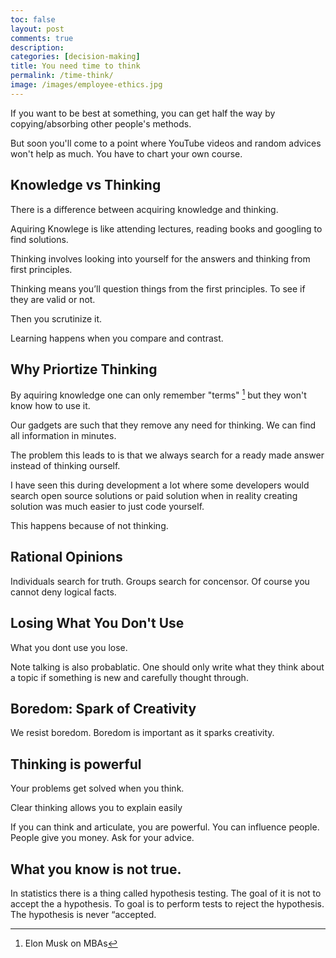 ```yaml
---
toc: false
layout: post
comments: true
description:
categories: [decision-making]
title: You need time to think
permalink: /time-think/
image: /images/employee-ethics.jpg
---
```


If you want to be best at something, you can get half the way by copying/absorbing other people's methods.

But soon you'll come to a point where YouTube videos and random advices won't help as much. You have to chart your own course.

## Knowledge vs Thinking

There is a difference between acquiring knowledge and thinking.

Aquiring Knowlege is like attending lectures, reading books and googling to find solutions.

Thinking involves looking into yourself for the answers and thinking from first principles.

Thinking means you’ll question things from the first principles. To see if they are valid or not.

Then you scrutinize it.

Learning happens when you compare and contrast.

## Why Priortize Thinking

By aquiring knowledge one can only remember "terms" [^1] but they won't know how to use it.

Our gadgets are such that they remove any need for thinking. We can find all information in minutes.

The problem this leads to is that we always search for a ready made answer instead of thinking ourself.

I have seen this during development a lot where some developers would search open source solutions or paid solution when in reality creating solution was much easier to just code yourself.

This happens because of not thinking.

## Rational Opinions

Individuals search for truth. Groups search for concensor. Of course you cannot deny logical facts.

## Losing What You Don't Use
What you dont use you lose.

Note talking is also probablatic. One should only write what they think about a topic if something is new and carefully thought through.


## Boredom: Spark of Creativity
We resist boredom. Boredom is important as it sparks creativity.


## Thinking is powerful

Your problems get solved when you think.

Clear thinking allows you to explain easily


If you can think and articulate, you are powerful. You can influence people. People give you money. Ask for your advice.

## What you know is not true.

In statistics there is a thing called hypothesis testing. The goal of it is not to accept the a hypothesis. To goal is to perform tests to reject the hypothesis. The hypothesis is never “accepted.

[^1]: Elon Musk on MBAs